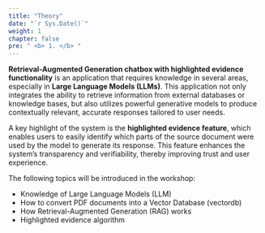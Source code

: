 ```yaml
---
title: "Theory"
date: "`r Sys.Date()`"
weight: 1
chapter: false
pre: " <b> 1. </b> "
---
```


**Retrieval-Augmented Generation chatbox with highlighted evidence functionality** is an application that requires knowledge in several areas, especially in **Large Language Models (LLMs)**. This application not only integrates the ability to retrieve information from external databases or knowledge bases, but also utilizes powerful generative models to produce contextually relevant, accurate responses tailored to user needs.

A key highlight of the system is the **highlighted evidence feature**, which enables users to easily identify which parts of the source document were used by the model to generate its response. This feature enhances the system’s transparency and verifiability, thereby improving trust and user experience.

The following topics will be introduced in the workshop:
- Knowledge of Large Language Models (LLM)
- How to convert PDF documents into a Vector Database (vectordb)
- How Retrieval-Augmented Generation (RAG) works
- Highlighted evidence algorithm
